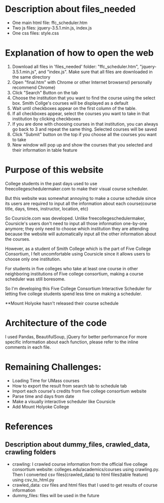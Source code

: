 # Description about files_needed 
* One main html file: ffc_scheduler.htm
* Two js files: jquery-3.5.1.min.js, index.js
* One css files: style.css

# Explanation of how to open the web
1. Download all files in 'files_needed' folder: "ffc_scheduler.htm", "jquery-3.5.1.min.js", and "index.js". Make sure that all files are downloaded in the same directory
2. Open "final.htm" with Chrome or other Internet browsers(I personally recommend Chrome)
3. Click "Search" Button on the tab
4. Choose the institution that you want to find the course using the select box. 
   Smith Collge's courses will be displayed as a default
5. Wait until checkboxes appear on the first column of the table.
6. If all checkboxes appear, select the courses you want to take in that institution by clicking checkboxes
7. If you are done with choosing courses in that institution, you can always go back to 3 and repeat the same thing. Selected courses will be saved
8. Click "Submit" button on the top if you choose all the courses you want to take
9. New window will pop up and show the courses that you selected and their information in table feature 

# Purpose of this website
College students in the past days used to use freecollegeschedulermaker.com to make their visual course scheduler.

But this website was somewhat annoying to make a course schedule since its users are required to input all the information about each course(course title, days, times, instructor, location, etc)

So Coursicle.com was developed. 
Unlike freecollegeschedulermaker, Coursicle's users don't need to input all those information one-by-one anymore; they only need to choose which institution they are attending because the website will automatically input all the other information about the courses.

However, as a student of Smith College which is the part of Five College Consortium, I felt uncomfortable using Coursicle since it allows users to choose only one institution.

For students in five colleges who take at least one course in other neighboring institutions of Five college consortium, making a course scheduler was still boresome.

So I'm developing this Five College Consortium Interactive Scheduler for letting five college students spend less time on making a scheduler.

**Mount Holyoke hasn't released their course schedule

# Architecture of the code
I used Pandas, BeautifulSoup, jQuery for better performance
For more specific information about each function, please refer to the inline comments in each file.  

# Remaining Challenges:
* Loading Time for UMass courses
* How to export the result from search tab to schedule tab
* Import each course's credits from five college consortium website 
* Parse time and days from date
* Make a visually interactive scheduler like Coursicle
* Add Mount Holyoke College

# References 

## Description about dummy_files, crawled_data, crawling folders
* crawling: I crawled course information from the official five college consortium website: colleges.edu/academics/courses using crawling.py. Then I converted csv files(crawled_data) to html files(table feature) using csv_to_html.py
* crawled_data: csv files and html files that I used to get <table> results of course information
* dummy_files: files will be used in the future


